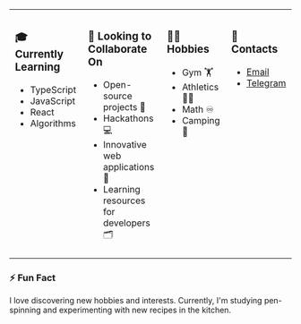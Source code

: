 <table>
  <tr>
    <td style="vertical-align: top; padding: 10px;">
      <h3>🎓 Currently Learning</h3>
      <ul>
        <li>TypeScript</li>
        <li>JavaScript</li>
        <li>React</li>
        <li>Algorithms</li>
      </ul>
    </td>
    <td style="vertical-align: top; padding: 10px;">
      <h3>💼 Looking to Collaborate On</h3>
      <ul>
        <li>Open-source projects 🤝</li>
        <li>Hackathons 💻</li>
        <li>Innovative web applications 🚀</li>
        <li>Learning resources for developers 🗂️</li>
      </ul>
    </td>
    <td style="vertical-align: top; padding: 10px;">
      <h3>🚴‍♂️ Hobbies </h3>
      <ul>
        <li>Gym 🏋</li>
        <li>Athletics 🏃‍♂️</li>
        <li>Math ♾️</li>
        <li>Camping 🚙</li>
      </ul>
    </td>
    <td style="vertical-align: top; padding: 10px;">
     <h3>📧 Contacts</h3>
     <ul>
      <li><a href="mailto:artem_fedchenko_2017@mail.ru">Email</a></li>
      <li><a href="https://t.me/fedddchenko">Telegram</a></li>
     </ul>
    </td>
  </tr>
</table>

<h3>⚡ Fun Fact</h3>
<p>I love discovering new hobbies and interests. Currently, I'm studying pen-spinning and experimenting with new recipes in the kitchen.</p>
